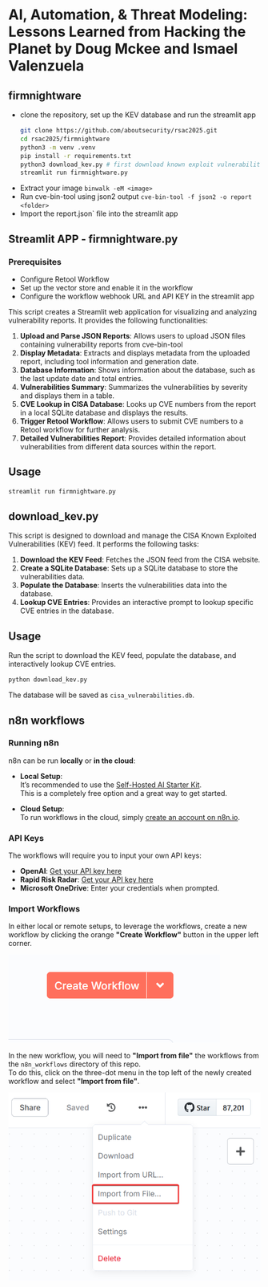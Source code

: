 

# AI, Automation, & Threat Modeling: Lessons Learned from Hacking the Planet​ by Doug Mckee and Ismael Valenzuela

## firmnightware

- clone the repository, set up the KEV database and run the streamlit app 
  ```bash
  git clone https://github.com/aboutsecurity/rsac2025.git  
  cd rsac2025/firmnightware
  python3 -m venv .venv
  pip install -r requirements.txt
  python3 download_kev.py # first download known exploit vulnerabilities, quit after the download there should be a cisa_vulnerabilities.db
  streamlit run firmnightware.py 
  ```
- Extract your image `binwalk -eM <image>` 
- Run cve-bin-tool using json2 output `cve-bin-tool -f json2 -o report <folder>`
- Import the report.json` file into the streamlit app

## Streamlit APP - firmnightware.py

### Prerequisites

- Configure Retool Workflow
- Set up the vector store and enable it in the workflow
- Configure the workflow webhook URL and API KEY in the streamlit app

This script creates a Streamlit web application for visualizing and analyzing vulnerability reports. It provides the following functionalities:

1. **Upload and Parse JSON Reports**: Allows users to upload JSON files containing vulnerability reports from cve-bin-tool 
2. **Display Metadata**: Extracts and displays metadata from the uploaded report, including tool information and generation date.
3. **Database Information**: Shows information about the database, such as the last update date and total entries.
4. **Vulnerabilities Summary**: Summarizes the vulnerabilities by severity and displays them in a table.
5. **CVE Lookup in CISA Database**: Looks up CVE numbers from the report in a local SQLite database and displays the results.
6. **Trigger Retool Workflow**: Allows users to submit CVE numbers to a Retool workflow for further analysis.
7. **Detailed Vulnerabilities Report**: Provides detailed information about vulnerabilities from different data sources within the report.

## Usage

```bash
streamlit run firmnightware.py

```
   
## download_kev.py

This script is designed to download and manage the CISA Known Exploited Vulnerabilities (KEV) feed. It performs the following tasks:

1. **Download the KEV Feed**: Fetches the JSON feed from the CISA website.
2. **Create a SQLite Database**: Sets up a SQLite database to store the vulnerabilities data.
3. **Populate the Database**: Inserts the vulnerabilities data into the database.
4. **Lookup CVE Entries**: Provides an interactive prompt to lookup specific CVE entries in the database.


## Usage

Run the script to download the KEV feed, populate the database, and interactively lookup CVE entries.

```bash
python download_kev.py
```

The database will be saved as `cisa_vulnerabilities.db`.

## n8n workflows

### Running n8n

n8n can be run **locally** or **in the cloud**:

- **Local Setup**:  
  It’s recommended to use the [Self-Hosted AI Starter Kit](https://docs.n8n.io/hosting/starter-kits/ai-starter-kit/).  
  This is a completely free option and a great way to get started.

- **Cloud Setup**:  
  To run workflows in the cloud, simply [create an account on n8n.io](https://n8n.io/).

### API Keys

The workflows will require you to input your own API keys:

- **OpenAI**: [Get your API key here](https://platform.openai.com/api-keys)
- **Rapid Risk Radar**: [Get your API key here](https://www.rapidriskradar.com/)
- **Microsoft OneDrive**: Enter your credentials when prompted.


### Import Workflows

In either local or remote setups, to leverage the workflows, create a new workflow by clicking the orange **"Create Workflow"** button in the upper left corner.  

![](./img/2025-04-29-09-23-43.png)

In the new workflow, you will need to **"Import from file"** the workflows from the `n8n_workflows` directory of this repo.  
To do this, click on the three-dot menu in the top left of the newly created workflow and select **"Import from file"**.

![](./img/2025-04-29-09-25-27.png)

